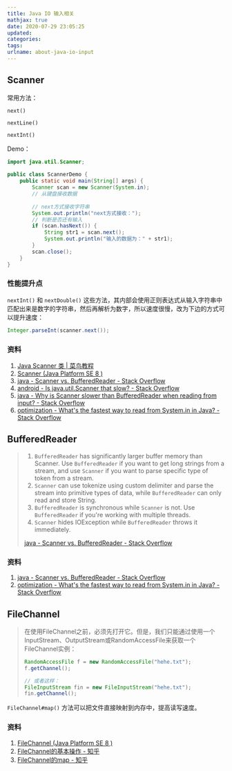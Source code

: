 ```yaml
---
title: Java IO 输入相关
mathjax: true
date: 2020-07-29 23:05:25
updated:
categories:
tags:
urlname: about-java-io-input
---
```




<!-- more -->





## Scanner

常用方法：

`next()` 

`nextLine()`

`nextInt()`



Demo：

```java
import java.util.Scanner; 
 
public class ScannerDemo {
    public static void main(String[] args) {
        Scanner scan = new Scanner(System.in);
        // 从键盘接收数据
 
        // next方式接收字符串
        System.out.println("next方式接收：");
        // 判断是否还有输入
        if (scan.hasNext()) {
            String str1 = scan.next();
            System.out.println("输入的数据为：" + str1);
        }
        scan.close();
    }
}
```



### 性能提升点

`nextInt()` 和 `nextDouble()` 这些方法，其内部会使用正则表达式从输入字符串中匹配出来是数字的字符串，然后再解析为数字，所以速度很慢，改为下边的方式可以提升速度：

```java
Integer.parseInt(scanner.next());
```





### 资料

1. [Java Scanner 类 | 菜鸟教程](https://www.runoob.com/java/java-scanner-class.html)
2. [Scanner (Java Platform SE 8 )](https://docs.oracle.com/javase/8/docs/api/java/util/Scanner.html)
3. [java - Scanner vs. BufferedReader - Stack Overflow](https://stackoverflow.com/questions/2231369/scanner-vs-bufferedreader)
4. [android - Is java.util.Scanner that slow? - Stack Overflow](https://stackoverflow.com/questions/2446805/is-java-util-scanner-that-slow/4423027)
5. [java - Why is Scanner slower than BufferedReader when reading from input? - Stack Overflow](https://stackoverflow.com/questions/21797573/why-is-scanner-slower-than-bufferedreader-when-reading-from-input)
6. [optimization - What's the fastest way to read from System.in in Java? - Stack Overflow](https://stackoverflow.com/questions/7049011/whats-the-fastest-way-to-read-from-system-in-in-java)



## BufferedReader



> 1. `BufferedReader` has significantly larger buffer memory than Scanner. Use `BufferedReader` if you want to get long strings from a stream, and use `Scanner` if you want to parse specific type of token from a stream.
> 2. `Scanner` can use tokenize using custom delimiter and parse the stream into primitive types of data, while `BufferedReader` can only read and store String.
> 3. `BufferedReader` is synchronous while `Scanner` is not. Use `BufferedReader` if you're working with multiple threads.
> 4. `Scanner` hides IOException while `BufferedReader` throws it immediately.
>
> [java - Scanner vs. BufferedReader - Stack Overflow](https://stackoverflow.com/questions/2231369/scanner-vs-bufferedreader)





### 资料

1. [java - Scanner vs. BufferedReader - Stack Overflow](https://stackoverflow.com/questions/2231369/scanner-vs-bufferedreader)
2. [optimization - What's the fastest way to read from System.in in Java? - Stack Overflow](https://stackoverflow.com/questions/7049011/whats-the-fastest-way-to-read-from-system-in-in-java)





## FileChannel

> 在使用FileChannel之前，必须先打开它。但是，我们只能通过使用一个InputStream、OutputStream或RandomAccessFile来获取一个FileChannel实例：
>
> ```java
> RandomAccessFile f = new RandomAccessFile("hehe.txt");
> f.getChannel();
> 
> // 或者这样：
> FileInputStream fin = new FileInputStream("hehe.txt");
> fin.getChannel();
> ```



`FileChannel#map()` 方法可以把文件直接映射到内存中，提高读写速度。





### 资料

1. [FileChannel (Java Platform SE 8 )](https://docs.oracle.com/javase/8/docs/api/java/nio/channels/FileChannel.html)
2. [FileChannel的基本操作 - 知乎](https://zhuanlan.zhihu.com/p/27650977)
3. [FileChannel的map - 知乎](https://zhuanlan.zhihu.com/p/27698585)